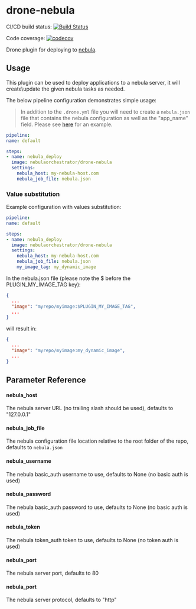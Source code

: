 # drone-nebula

CI/CD build status: [![Build Status](https://cloud.drone.io/api/badges/nebula-orchestrator/drone-nebula/status.svg)](https://cloud.drone.io/nebula-orchestrator/drone-nebula)

Code coverage: [![codecov](https://codecov.io/gh/nebula-orchestrator/drone-nebula/branch/master/graph/badge.svg)](https://codecov.io/gh/naorlivne/drone-nebula)

Drone plugin for deploying to [nebula](http://nebula-orchestrator.github.io/).

## Usage

This plugin can be used to deploy applications to a nebula server, it will create\update the given nebula tasks as needed.

The below pipeline configuration demonstrates simple usage:

> In addition to the `.drone.yml` file you will need to create a `nebula.json` file that contains the nebula configuration as well as the "app_name" field. Please see [here](test/test_files/nebula.json) for an example. 

```yaml
pipeline:
name: default

steps:
- name: nebula_deploy
  image: nebulaorchestrator/drone-nebula
  settings:
    nebula_host: my-nebula-host.com
    nebula_job_file: nebula.json
```

### Value substitution

Example configuration with values substitution:
```yaml
pipeline:
name: default

steps:
- name: nebula_deploy
  image: nebulaorchestrator/drone-nebula
  settings:
    nebula_host: my-nebula-host.com
    nebula_job_file: nebula.json
    my_image_tag: my_dynamic_image
```

In the nebula.json file (please note the $ before the PLUGIN_MY_IMAGE_TAG key):

```json
{
  ...
  "image": "myrepo/myimage:$PLUGIN_MY_IMAGE_TAG",
  ...
}
```

will result in:

```json
{
  ...
  "image": "myrepo/myimage:my_dynamic_image",
  ...
}
```

## Parameter Reference

#### nebula_host

The nebula server URL (no trailing slash should be used), defaults to "127.0.0.1"

#### nebula_job_file

The nebula configuration file location relative to the root folder of the repo, defaults to `nebula.json`

#### nebula_username

The nebula basic_auth username to use, defaults to None (no basic auth is used)

#### nebula_password

The nebula basic_auth password to use, defaults to None (no basic auth is used)

#### nebula_token

The nebula token_auth token to use, defaults to None (no token auth is used)


#### nebula_port

The nebula server port, defaults to 80

#### nebula_port

The nebula server protocol, defaults to "http"
